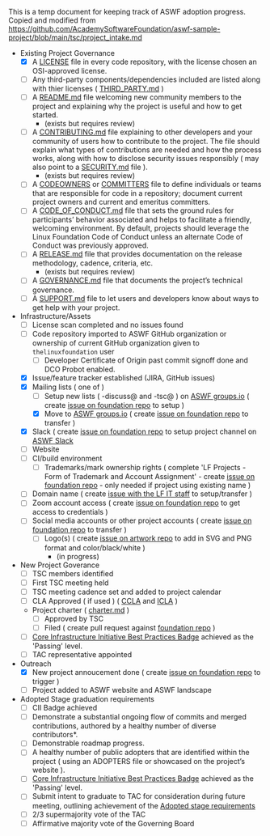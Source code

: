 
This is a temp document for keeping track of ASWF adoption progress.
Copied and modified from
https://github.com/AcademySoftwareFoundation/aswf-sample-project/blob/main/tsc/project_intake.md

- Existing Project Governance
  - [X] A [LICENSE](../LICENSE) file in every code repository, with the license chosen an OSI-approved license.
  - [ ] Any third-party components/dependencies included are listed along with thier licenses ( [THIRD_PARTY.md](../THIRD_PARTY.md) )
  - [ ] A [README.md](../README.md) file welcoming new community members to the project and explaining why the project is useful and how to get started.
    - (exists but requires review)
  - [ ] A [CONTRIBUTING.md](../CONTRIBUTING.md) file explaining to other developers and your community of users how to contribute to the project. The file should explain what types of contributions are needed and how the process works, along with how to disclose security issues responsibly ( may also point to a [SECURITY.md](../SECURITY.md) file ).
    - (exists but requires review)
  - [ ] A [CODEOWNERS](../CODEOWNERS) or [COMMITTERS](../COMMITERS.csv) file to define individuals or teams that are responsible for code in a repository; document current project owners and current and emeritus committers.
  - [ ] A [CODE_OF_CONDUCT.md](../CODE_OF_CONDUCT.md) file that sets the ground rules for participants’ behavior associated and helps to facilitate a friendly, welcoming environment. By default, projects should leverage the Linux Foundation Code of Conduct unless an alternate Code of Conduct was previously approved.
  - [ ] A [RELEASE.md](process/release.md) file that provides documentation on the release methodology, cadence, criteria, etc.
    - (exists but requires review)
  - [ ] A [GOVERNANCE.md](../GOVERNANCE.md) file that documents the project’s technical governance.
  - [ ] A [SUPPORT.md](../SUPPORT.md) file to let users and developers know about ways to get help with your project.
- Infrastructure/Assets
  - [ ] License scan completed and no issues found
  - [ ] Code repository imported to ASWF GitHub organization or ownership of current GitHub organization given to `thelinuxfoundation` user
    - [ ] Developer Certificate of Origin past commit signoff done and DCO Probot enabled.
  - [X] Issue/feature tracker established (JIRA, GitHub issues)
  - [X] Mailing lists ( one of )
    - [ ] Setup new lists ( -discuss@ and -tsc@ ) on [ASWF groups.io](https://lists.aswf.io) ( create [issue on foundation repo](https://github.com/AcademySoftwareFoundation/foundation/issues/new) to setup )
    - [X] Move to [ASWF groups.io](https://lists.aswf.io) ( create [issue on foundation repo](https://github.com/AcademySoftwareFoundation/foundation/issues/new) to transfer )
  - [X] Slack ( create [issue on foundation repo](https://github.com/AcademySoftwareFoundation/foundation/issues/new) to setup project channel on [ASWF Slack](https://slack.aswf.io)
  - [ ] Website
  - [ ] CI/build environment
    - [ ] Trademarks/mark ownership rights ( complete 'LF Projects - Form of Trademark and Account Assignment' - create [issue on foundation repo](https://github.com/AcademySoftwareFoundation/foundation/issues/new) - only needed if project using existing name )
  - [ ] Domain name ( create [issue with the LF IT staff](https://jira.linuxfoundation.org/plugins/servlet/theme/portal/2/group/19) to setup/transfer )
  - [ ] Zoom account access ( create [issue on foundation repo](https://github.com/AcademySoftwareFoundation/foundation/issues/new) to get access to credentials )
  - [ ] Social media accounts or other project accounts ( create [issue on foundation repo](https://github.com/AcademySoftwareFoundation/foundation/issues/new) to transfer )
    - [ ] Logo(s)   ( create [issue on artwork repo](https://github.com/AcademySoftwareFoundation/artwork/issues/new) to add in SVG and PNG format and color/black/white )
      - (in progress)
- New Project Goverance
  - [ ] TSC members identified
  - [ ] First TSC meeting held
  - [ ] TSC meeting cadence set and added to project calendar
  - [ ] CLA Approved ( if used ) ( [CCLA](ccla.md) and [ICLA](icla.md) )
  - Project charter ( [charter.md](charter.md) )
    - [ ] Approved by TSC
    - [ ] Filed ( create pull request against [foundation repo](https://github.com/AcademySoftwareFoundation/foundation) )
  - [ ] [Core Infrastructure Initiative Best Practices Badge](https://bestpractices.coreinfrastructure.org/) achieved as the 'Passing' level.
  - [ ] TAC representative appointed
- Outreach
  - [X] New project annoucement done ( create [issue on foundation repo](https://github.com/AcademySoftwareFoundation/foundation/issues/new) to trigger )
  - [ ] Project added to ASWF website and ASWF landscape
- Adopted Stage graduation requirements
  - [ ] CII Badge   achieved
  - [ ] Demonstrate a substantial ongoing flow of commits and merged contributions, authored by a healthy number of diverse contributors*.
  - [ ] Demonstrable roadmap progress.
  - [ ] A healthy number of public adopters that are identified within the project ( using an ADOPTERS file or showcased on the project’s website ).
  - [ ] [Core Infrastructure Initiative Best Practices Badge](https://bestpractices.coreinfrastructure.org/) achieved as the 'Passing' level.
  - [ ] Submit intent to graduate to TAC for consideration during future meeting, outlining achievement of the [Adopted stage requirements](https://tac.aswf.io/process/lifecycle.html#adopted-stage)
  - [ ] 2/3 supermajority vote of the TAC
  - [ ] Affirmative majority vote of the Governing Board
